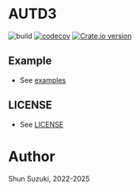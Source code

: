 # AUTD3

![build](https://github.com/shinolab/autd3-rs/workflows/build/badge.svg)
[![codecov](https://codecov.io/gh/shinolab/autd3-rs/graph/badge.svg?precision=2)](https://codecov.io/gh/shinolab/autd3-rs)
[![Crate.io version](https://img.shields.io/crates/v/autd3)](https://crates.io/crates/autd3)

## Example

* See [examples](./examples)

## LICENSE

* See [LICENSE](./LICENSE)

# Author

Shun Suzuki, 2022-2025
